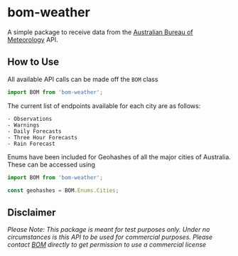 # bom-weather
A simple package to receive data from the [Australian Bureau of Meteorology](http://www.bom.gov.au/) API.

## How to Use
All available API calls can be made off the `BOM` class
```ts
import BOM from 'bom-weather';
```
The current list of endpoints available for each city are as follows:
```
- Observations
- Warnings
- Daily Forecasts
- Three Hour Forecasts
- Rain Forecast
```
Enums have been included for Geohashes of all the major cities of Australia. These can be accessed using
```ts
import BOM from 'bom-weather';

const geohashes = BOM.Enums.Cities;
```
## Disclaimer
*Please Note: This package is meant for test purposes only. Under no circumstances is this API to be used for commercial purposes. Please contact [BOM](http://www.bom.gov.au/) directly to get permission to use a commercial license*